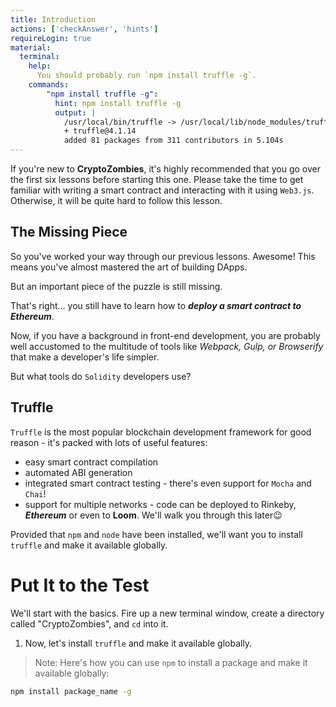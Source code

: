 ```yaml
---
title: Introduction
actions: ['checkAnswer', 'hints']
requireLogin: true
material:
  terminal:
    help:
      You should probably run `npm install truffle -g`.
    commands:
        "npm install truffle -g":
          hint: npm install truffle -g
          output: |
            /usr/local/bin/truffle -> /usr/local/lib/node_modules/truffle/build/cli.bundled.js
            + truffle@4.1.14
            added 81 packages from 311 contributors in 5.104s
---
```


If you're new to **CryptoZombies**, it's highly recommended that you go over the first six lessons before starting this one. Please take the time to get familiar with writing a smart contract and interacting with it using `Web3.js`. Otherwise, it will be quite hard to follow this lesson.

## The Missing Piece

So you've worked your way through our previous lessons. Awesome! This means you've almost mastered the art of building DApps.

But an important piece of the puzzle is still missing.

That's right... you still have to learn how to **_deploy a smart contract to Ethereum_**.

Now, if you have a background in front-end development, you are probably well accustomed to the multitude of tools like *Webpack, Gulp, or Browserify* that make a developer's life simpler.

But what tools do `Solidity` developers use?

## Truffle

`Truffle` is the most popular blockchain development framework for good reason - it's packed with lots of useful features:

- easy smart contract compilation
- automated ABI generation
- integrated smart contract testing - there's even support for `Mocha` and `Chai`!
- support for multiple networks - code can be deployed to Rinkeby, **_Ethereum_** or even to **Loom**. We'll walk you through this later😉

Provided that `npm` and `node` have been installed, we'll want you to install `truffle` and make it available globally.

# Put It to the Test

We'll start with the basics. Fire up a new terminal window, create a directory called "CryptoZombies", and `cd` into it.

1. Now, let's install `truffle` and make it available globally.

 >Note: Here's how you can use `npm` to install a package and make it available globally:

 ```bash
 npm install package_name -g
 ```
